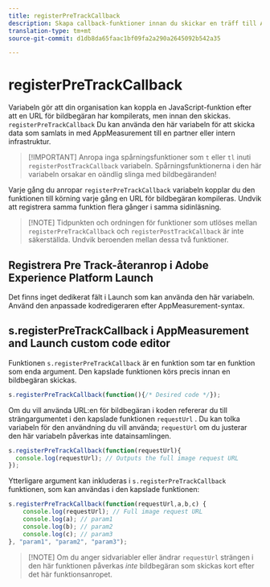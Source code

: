 ```yaml
---
title: registerPreTrackCallback
description: Skapa callback-funktioner innan du skickar en träff till Adobe.
translation-type: tm+mt
source-git-commit: d1db8da65faac1bf09fa2a290a2645092b542a35

---
```



# registerPreTrackCallback

Variabeln gör att din organisation kan koppla en JavaScript-funktion efter att en URL för bildbegäran har kompilerats, men innan den skickas. `registerPreTrackCallback` Du kan använda den här variabeln för att skicka data som samlats in med AppMeasurement till en partner eller intern infrastruktur.

> [!IMPORTANT] Anropa inga spårningsfunktioner som `t` eller `tl` inuti `registerPostTrackCallback` variabeln. Spårningsfunktionerna i den här variabeln orsakar en oändlig slinga med bildbegäranden!

Varje gång du anropar `registerPreTrackCallback` variabeln kopplar du den funktionen till körning varje gång en URL för bildbegäran kompileras. Undvik att registrera samma funktion flera gånger i samma sidinläsning.

> [!NOTE] Tidpunkten och ordningen för funktioner som utlöses mellan `registerPreTrackCallback` och `registerPostTrackCallback` är inte säkerställda. Undvik beroenden mellan dessa två funktioner.

## Registrera Pre Track-återanrop i Adobe Experience Platform Launch

Det finns inget dedikerat fält i Launch som kan använda den här variabeln. Använd den anpassade kodredigeraren efter AppMeasurement-syntax.

## s.registerPreTrackCallback i AppMeasurement and Launch custom code editor

Funktionen `s.registerPreTrackCallback` är en funktion som tar en funktion som enda argument. Den kapslade funktionen körs precis innan en bildbegäran skickas.

```js
s.registerPreTrackCallback(function(){/* Desired code */});
```

Om du vill använda URL:en för bildbegäran i koden refererar du till strängargumentet i den kapslade funktionen `requestUrl` . Du kan tolka variabeln för den användning du vill använda; `requestUrl` om du justerar den här variabeln påverkas inte datainsamlingen.

```js
s.registerPreTrackCallback(function(requestUrl){
  console.log(requestUrl); // Outputs the full image request URL
});
```

Ytterligare argument kan inkluderas i `s.registerPreTrackCallback` funktionen, som kan användas i den kapslade funktionen:

```js
s.registerPreTrackCallback(function(requestUrl,a,b,c) {
    console.log(requestUrl); // Full image request URL
    console.log(a); // param1
    console.log(b); // param2
    console.log(c); // param3
}, "param1", "param2", "param3");
```

> [!NOTE] Om du anger sidvariabler eller ändrar `requestUrl` strängen i den här funktionen påverkas *inte* bildbegäran som skickas kort efter det här funktionsanropet.
